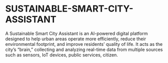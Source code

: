 # SUSTAINABLE-SMART-CITY-ASSISTANT
A Sustainable Smart City Assistant is an AI-powered digital platform designed to help urban areas operate more efficiently, reduce their environmental footprint, and improve residents’ quality of life. It acts as the city’s “brain,” collecting and analyzing real-time data from multiple sources such as sensors, IoT devices, public services, citizen.
